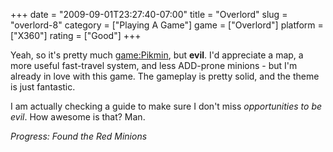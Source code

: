 +++
date = "2009-09-01T23:27:40-07:00"
title = "Overlord"
slug = "overlord-8"
category = ["Playing A Game"]
game = ["Overlord"]
platform = ["X360"]
rating = ["Good"]
+++

Yeah, so it's pretty much <game:Pikmin>, but <b>evil</b>.  I'd appreciate a map, a more useful fast-travel system, and less ADD-prone minions - but I'm already in love with this game.  The gameplay is pretty solid, and the theme is just fantastic.

I am actually checking a guide to make sure I don't miss <i>opportunities to be evil</i>.  How awesome is that?  Man.

<i>Progress: Found the Red Minions</i>